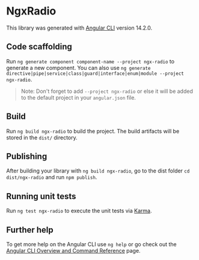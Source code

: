 # NgxRadio

This library was generated with [Angular CLI](https://github.com/angular/angular-cli) version 14.2.0.

## Code scaffolding

Run `ng generate component component-name --project ngx-radio` to generate a new component. You can also use `ng generate directive|pipe|service|class|guard|interface|enum|module --project ngx-radio`.
> Note: Don't forget to add `--project ngx-radio` or else it will be added to the default project in your `angular.json` file. 

## Build

Run `ng build ngx-radio` to build the project. The build artifacts will be stored in the `dist/` directory.

## Publishing

After building your library with `ng build ngx-radio`, go to the dist folder `cd dist/ngx-radio` and run `npm publish`.

## Running unit tests

Run `ng test ngx-radio` to execute the unit tests via [Karma](https://karma-runner.github.io).

## Further help

To get more help on the Angular CLI use `ng help` or go check out the [Angular CLI Overview and Command Reference](https://angular.io/cli) page.
